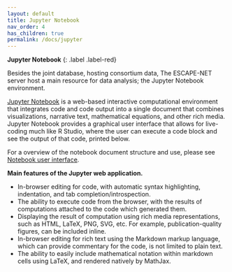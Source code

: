 ```yaml
---
layout: default
title: Jupyter Notebook
nav_order: 4
has_children: true
permalink: /docs/jupyter
---
```

**Jupyter Notebook**
{: .label .label-red}

Besides the joint database, hosting consortium data, The ESCAPE-NET server host a main resource for data analysis; the Jupyter Notebook environment.

[Jupyter Notebook](https://jupyter.org/) is a web-based interactive computational environment that integrates code and code output into a single document that combines visualizations, narrative text, mathematical equations, and other rich media. Jupyter Notebook provides a graphical user interface that allows for live-coding much like R Studio, where the user can execute a code block and see the output of that code, printed below.

For a overview of the notebook document structure and use, please see [Notebook user interface](https://jupyter-notebook.readthedocs.io/en/stable/notebook.html#notebook-user-interface).


**Main features of the Jupyter web application.**

* In-browser editing for code, with automatic syntax highlighting, indentation, and tab completion/introspection.
* The ability to execute code from the browser, with the results of computations attached to the code which generated them.
* Displaying the result of computation using rich media representations, such as HTML, LaTeX, PNG, SVG, etc. For example, publication-quality figures, can be included inline.
* In-browser editing for rich text using the Markdown markup language, which can provide commentary for the code, is not limited to plain text.
* The ability to easily include mathematical notation within markdown cells using LaTeX, and rendered natively by MathJax.
